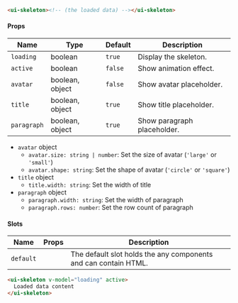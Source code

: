 ```html
<ui-skeleton><!-- (the loaded data) --></ui-skeleton>
```

#### Props

| Name        | Type            | Default | Description                 |
| ----------- | --------------- | ------- | --------------------------- |
| `loading`   | boolean         | `true`  | Display the skeleton.       |
| `active`    | boolean         | `false` | Show animation effect.      |
| `avatar`    | boolean, object | `false` | Show avatar placeholder.    |
| `title`     | boolean, object | `true`  | Show title placeholder.     |
| `paragraph` | boolean, object | `true`  | Show paragraph placeholder. |

- `avatar` object
  - `avatar.size: string | number`: Set the size of avatar (`'large'` or `'small'`)
  - `avatar.shape: string`: Set the shape of avatar (`'circle'` or `'square'`)
- `title` object
  - `title.width: string`: Set the width of title
- `paragraph` object
  - `paragraph.width: string`: Set the width of paragraph
  - `paragraph.rows: number`: Set the row count of paragraph

#### Slots

| Name      | Props | Description                                                     |
| --------- | ----- | --------------------------------------------------------------- |
| `default` |       | The default slot holds the any components and can contain HTML. |

```html
<ui-skeleton v-model="loading" active>
  Loaded data content
</ui-skeleton>
```
